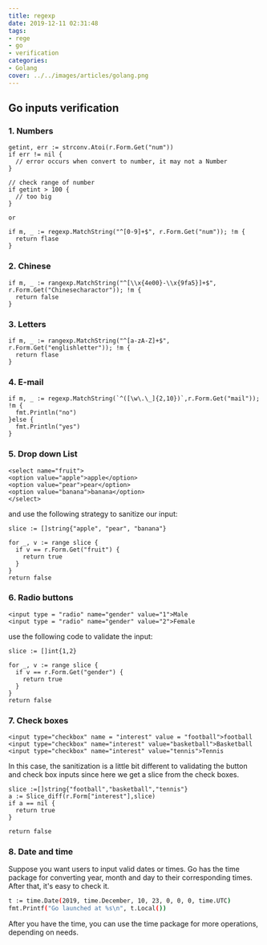 ```yaml
---
title: regexp
date: 2019-12-11 02:31:48
tags:
- rege
- go
- verification
categories:
- Golang
cover: ../../images/articles/golang.png
---
```


## Go inputs verification

### 1. Numbers
```
getint, err := strconv.Atoi(r.Form.Get("num"))
if err != nil {
  // error occurs when convert to number, it may not a Number
}

// check range of number
if getint > 100 {
  // too big
}

or

if m, _ := regexp.MatchString("^[0-9]+$", r.Form.Get("num")); !m {
  return flase
}
```

### 2. Chinese

```
if m, _ := rangexp.MatchString("^[\\x{4e00}-\\x{9fa5}]+$", r.Form.Get("Chinesecharactor")); !m {
  return false
}
```
### 3. Letters
```
if m, _ := rangexp.MatchString("^[a-zA-Z]+$", r.Form.Get("englishletter")); !m {
  return flase
}
```
### 4. E-mail
```
if m, _ := regexp.MatchString(`^([\w\.\_]{2,10})`,r.Form.Get("mail")); !m {
  fmt.Println("no")
}else {
  fmt.Println("yes")
}
```
### 5. Drop down List
```
<select name="fruit">
<option value="apple">apple</option>
<option value="pear">pear</option>
<option value="banana">banana</option>
</select>
```
and use the following strategy to sanitize our input:

```
slice := []string{"apple", "pear", "banana"}

for _, v := range slice {
  if v == r.Form.Get("fruit") {
    return true
  }
}
return false
```

### 6. Radio buttons
```
<input type = "radio" name="gender" value="1">Male
<input type = "radio" name="gender" value="2">Female
```
use the following code to validate the input:

```
slice := []int{1,2}

for _, v := range slice {
  if v == r.Form.Get("gender") {
    return true
  }
}
return false
```
### 7. Check boxes

```
<input type="checkbox" name = "interest" value = "football">football
<input type="checkbox" name="interest" value="basketball">Basketball
<input type="checkbox" name="interest" value="tennis">Tennis
```
In this case, the sanitization is a little bit different to validating the button and check box inputs since here we get a slice from the check boxes.

```
slice :=[]string{"football","basketball","tennis"}
a := Slice_diff(r.Form["interest"],slice)
if a == nil {
  return true
}

return false
```

### 8. Date and time

Suppose you want users to input valid dates or times. Go has the time package for converting year, month and day to their corresponding times. After that, it's easy to check it.

``` bash
t := time.Date(2019, time.December, 10, 23, 0, 0, 0, time.UTC)
fmt.Printf("Go launched at %s\n", t.Local())
```
After you have the time, you can use the time package for more operations, depending on needs.
